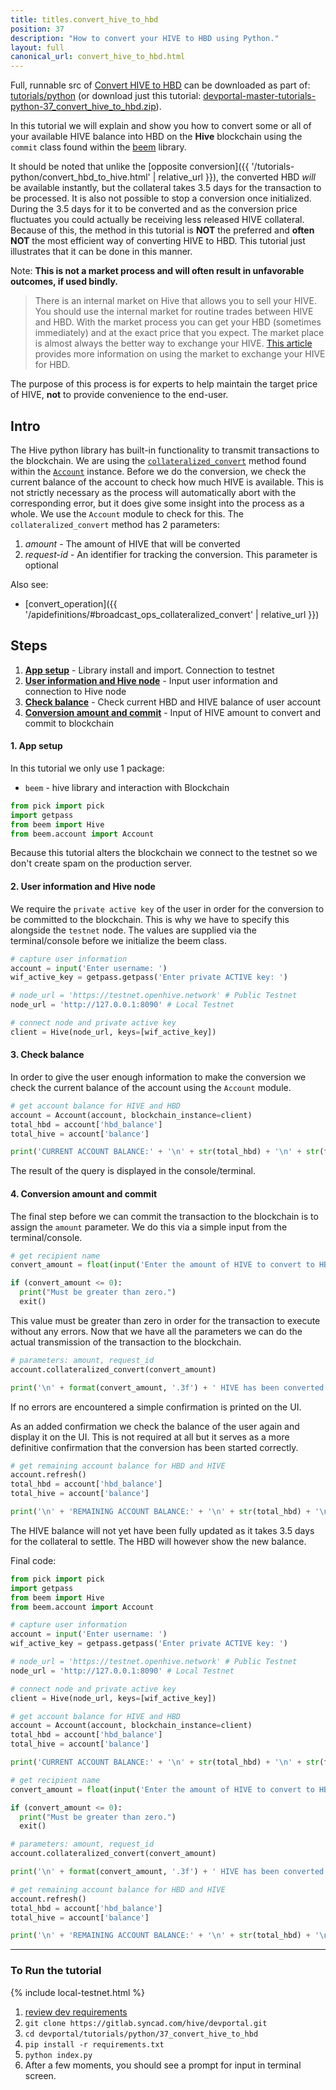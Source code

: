 ```yaml
---
title: titles.convert_hive_to_hbd
position: 37
description: "How to convert your HIVE to HBD using Python."
layout: full
canonical_url: convert_hive_to_hbd.html
---
```

Full, runnable src of [Convert HIVE to HBD](https://gitlab.syncad.com/hive/devportal/-/tree/master/tutorials/python/37_convert_hive_to_hbd) can be downloaded as part of: [tutorials/python](https://gitlab.syncad.com/hive/devportal/-/tree/master/tutorials/python) (or download just this tutorial: [devportal-master-tutorials-python-37_convert_hive_to_hbd.zip](https://gitlab.syncad.com/hive/devportal/-/archive/master/devportal-master.zip?path=tutorials/python/37_convert_hive_to_hbd)).

In this tutorial we will explain and show you how to convert some or all of your available HIVE balance into HBD on the **Hive** blockchain using the `commit` class found within the [beem](https://github.com/holgern/beem) library.

It should be noted that unlike the [opposite conversion]({{ '/tutorials-python/convert_hbd_to_hive.html' | relative_url }}), the converted HBD *will* be available instantly, but the collateral takes 3.5 days for the transaction to be processed.  It is also not possible to stop a conversion once initialized.  During the 3.5 days for it to be converted and as the conversion price fluctuates you could actually be receiving less released HIVE collateral.  Because of this, the method in this tutorial is **NOT** the preferred and **often NOT** the most efficient way of converting HIVE to HBD.  This tutorial just illustrates that it can be done in this manner.

Note: **This is not a market process and will often result in unfavorable outcomes, if used bindly.**

<blockquote class="warning">
  There is an internal market on Hive that allows you to sell your HIVE.  You should use the internal market for routine trades between HIVE and HBD.  With the market process you can get your HBD (sometimes immediately) and at the exact price that you expect.  The market place is almost always the better way to exchange your HIVE.  <a href="https://hive.blog/hive-148441/@rehan12/quick-guide-to-use-hive-internal-market">This article</a> provides more information on using the market to exchange your HIVE for HBD.
</blockquote>

The purpose of this process is for experts to help maintain the target price of HIVE, **not** to provide convenience to the end-user.

## Intro

The Hive python library has built-in functionality to transmit transactions to the blockchain.  We are using the [`collateralized_convert`](https://beem.readthedocs.io/en/latest/beem.account.html#beem.account.Account.collateralized_convert) method found within the [`Account`](https://beem.readthedocs.io/en/latest/beem.account.html) instance.  Before we do the conversion, we check the current balance of the account to check how much HIVE is available.  This is not strictly necessary as the process will automatically abort with the corresponding error, but it does give some insight into the process as a whole.  We use the `Account` module to check for this.  The `collateralized_convert` method has 2 parameters:

1. _amount_ - The amount of HIVE that will be converted
1. _request-id_ - An identifier for tracking the conversion. This parameter is optional

Also see:
* [convert_operation]({{ '/apidefinitions/#broadcast_ops_collateralized_convert' | relative_url }})

## Steps

1. [**App setup**](#setup) - Library install and import. Connection to testnet
1. [**User information and Hive node**](#userinfo) - Input user information and connection to Hive node
1. [**Check balance**](#balance) - Check current HBD and HIVE balance of user account
1. [**Conversion amount and commit**](#convert) - Input of HIVE amount to convert and commit to blockchain

#### 1. App setup <a name="setup"></a>

In this tutorial we only use 1 package:

- `beem` - hive library and interaction with Blockchain

```python
from pick import pick
import getpass
from beem import Hive
from beem.account import Account
```

Because this tutorial alters the blockchain we connect to the testnet so we don't create spam on the production server.

#### 2. User information and Hive node <a name="userinfo"></a>

We require the `private active key` of the user in order for the conversion to be committed to the blockchain.  This is why we have to specify this alongside the `testnet` node.  The values are supplied via the terminal/console before we initialize the beem class.

```python
# capture user information
account = input('Enter username: ')
wif_active_key = getpass.getpass('Enter private ACTIVE key: ')

# node_url = 'https://testnet.openhive.network' # Public Testnet
node_url = 'http://127.0.0.1:8090' # Local Testnet

# connect node and private active key
client = Hive(node_url, keys=[wif_active_key])
```

#### 3. Check balance <a name="balance"></a>

In order to give the user enough information to make the conversion we check the current balance of the account using the `Account` module.

```python
# get account balance for HIVE and HBD
account = Account(account, blockchain_instance=client)
total_hbd = account['hbd_balance']
total_hive = account['balance']

print('CURRENT ACCOUNT BALANCE:' + '\n' + str(total_hbd) + '\n' + str(total_hive) + '\n')
```

The result of the query is displayed in the console/terminal.

#### 4. Conversion amount and commit <a name="convert"></a>

The final step before we can commit the transaction to the blockchain is to assign the `amount` parameter.  We do this via a simple input from the terminal/console.

```python
# get recipient name
convert_amount = float(input('Enter the amount of HIVE to convert to HBD: ') or '0')

if (convert_amount <= 0):
  print("Must be greater than zero.")
  exit()
```

This value must be greater than zero in order for the transaction to execute without any errors.  Now that we have all the parameters we can do the actual transmission of the transaction to the blockchain.

```python
# parameters: amount, request_id
account.collateralized_convert(convert_amount)

print('\n' + format(convert_amount, '.3f') + ' HIVE has been converted to HBD')
```

If no errors are encountered a simple confirmation is printed on the UI.

As an added confirmation we check the balance of the user again and display it on the UI.  This is not required at all but it serves as a more definitive confirmation that the conversion has been started correctly.

```python
# get remaining account balance for HBD and HIVE
account.refresh()
total_hbd = account['hbd_balance']
total_hive = account['balance']

print('\n' + 'REMAINING ACCOUNT BALANCE:' + '\n' + str(total_hbd) + '\n' + str(total_hive))
```

The HIVE balance will not yet have been fully updated as it takes 3.5 days for the collateral to settle.  The HBD will however show the new balance.

Final code:

```python
from pick import pick
import getpass
from beem import Hive
from beem.account import Account

# capture user information
account = input('Enter username: ')
wif_active_key = getpass.getpass('Enter private ACTIVE key: ')

# node_url = 'https://testnet.openhive.network' # Public Testnet
node_url = 'http://127.0.0.1:8090' # Local Testnet

# connect node and private active key
client = Hive(node_url, keys=[wif_active_key])

# get account balance for HIVE and HBD
account = Account(account, blockchain_instance=client)
total_hbd = account['hbd_balance']
total_hive = account['balance']

print('CURRENT ACCOUNT BALANCE:' + '\n' + str(total_hbd) + '\n' + str(total_hive) + '\n')

# get recipient name
convert_amount = float(input('Enter the amount of HIVE to convert to HBD: ') or '0')

if (convert_amount <= 0):
  print("Must be greater than zero.")
  exit()

# parameters: amount, request_id
account.collateralized_convert(convert_amount)

print('\n' + format(convert_amount, '.3f') + ' HIVE has been converted to HBD')

# get remaining account balance for HBD and HIVE
account.refresh()
total_hbd = account['hbd_balance']
total_hive = account['balance']

print('\n' + 'REMAINING ACCOUNT BALANCE:' + '\n' + str(total_hbd) + '\n' + str(total_hive))


```

---

### To Run the tutorial

{% include local-testnet.html %}

1. [review dev requirements](getting_started.html)
1. `git clone https://gitlab.syncad.com/hive/devportal.git`
1. `cd devportal/tutorials/python/37_convert_hive_to_hbd`
1. `pip install -r requirements.txt`
1. `python index.py`
1. After a few moments, you should see a prompt for input in terminal screen.
